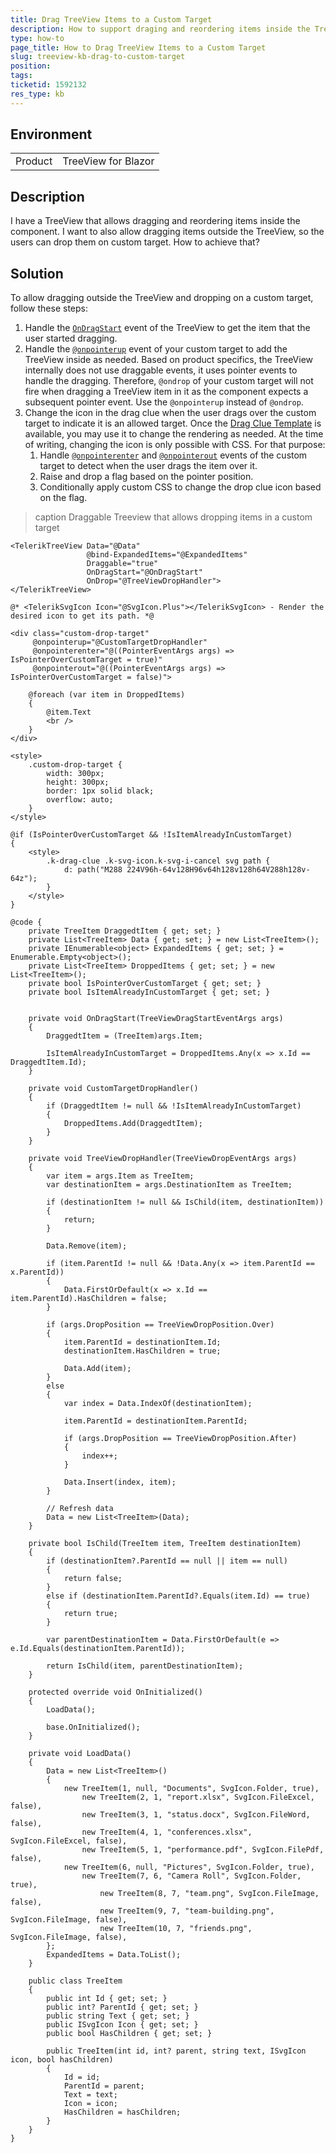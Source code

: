```yaml
---
title: Drag TreeView Items to a Custom Target
description: How to support draging and reordering items inside the TreeView but also allow dragging and dropping items outside the component to a custom target
type: how-to
page_title: How to Drag TreeView Items to a Custom Target
slug: treeview-kb-drag-to-custom-target
position: 
tags: 
ticketid: 1592132
res_type: kb
---
```


## Environment

<table>
    <tbody>
        <tr>
            <td>Product</td>
            <td>TreeView for Blazor</td>
        </tr>
    </tbody>
</table>

## Description

I have a TreeView that allows dragging and reordering items inside the component. I want to also allow dragging items outside the TreeView, so the users can drop them on custom target. How to achieve that?

## Solution

To allow dragging outside the TreeView and dropping on a custom target, follow these steps:

1. Handle the [`OnDragStart`](slug://treeview-events#drag-events) event of the TreeView to get the item that the user started dragging.
1. Handle the [`@onpointerup`](https://developer.mozilla.org/en-US/docs/Web/API/Element/pointerup_event) event of your custom target to add the TreeView inside as needed. Based on product specifics, the TreeView internally does not use draggable events, it uses pointer events to handle the dragging. Therefore, `@ondrop` of your custom target will not fire when dragging a TreeView item in it as the component expects a subsequent pointer event. Use the `@onpointerup` instead of `@ondrop`.
1. Change the icon in the drag clue when the user drags over the custom target to indicate it is an allowed target. Once the [Drag Clue Template](https://feedback.telerik.com/blazor/1501043-drag-clue-template) is available, you may use it to change the rendering as needed. At the time of writing, changing the icon is only possible with CSS. For that purpose:
   1. Handle [`@onpointerenter`](https://developer.mozilla.org/en-US/docs/Web/API/Element/pointerenter_event) and [`@onpointerout`](https://developer.mozilla.org/en-US/docs/Web/API/Element/pointerout_event) events of the custom target to detect when the user drags the item over it.
   1. Raise and drop a flag based on the pointer position.
   1. Conditionally apply custom CSS to change the drop clue icon based on the flag.

>caption Draggable Treeview that allows dropping items in a custom target

````RAZOR
<TelerikTreeView Data="@Data"
                 @bind-ExpandedItems="@ExpandedItems"
                 Draggable="true"
                 OnDragStart="@OnDragStart"
                 OnDrop="@TreeViewDropHandler">
</TelerikTreeView>

@* <TelerikSvgIcon Icon="@SvgIcon.Plus"></TelerikSvgIcon> - Render the desired icon to get its path. *@

<div class="custom-drop-target"
     @onpointerup="@CustomTargetDropHandler"
     @onpointerenter="@((PointerEventArgs args) => IsPointerOverCustomTarget = true)"
     @onpointerout="@((PointerEventArgs args) => IsPointerOverCustomTarget = false)">

    @foreach (var item in DroppedItems)
    {
        @item.Text
        <br />
    }
</div>

<style>
    .custom-drop-target {
        width: 300px;
        height: 300px;
        border: 1px solid black;
        overflow: auto;
    }
</style>

@if (IsPointerOverCustomTarget && !IsItemAlreadyInCustomTarget)
{
    <style>
        .k-drag-clue .k-svg-icon.k-svg-i-cancel svg path {
            d: path("M288 224V96h-64v128H96v64h128v128h64V288h128v-64z");
        }
    </style>
}

@code {
    private TreeItem DraggedtItem { get; set; }
    private List<TreeItem> Data { get; set; } = new List<TreeItem>();
    private IEnumerable<object> ExpandedItems { get; set; } = Enumerable.Empty<object>();
    private List<TreeItem> DroppedItems { get; set; } = new List<TreeItem>();
    private bool IsPointerOverCustomTarget { get; set; }
    private bool IsItemAlreadyInCustomTarget { get; set; }


    private void OnDragStart(TreeViewDragStartEventArgs args)
    {
        DraggedtItem = (TreeItem)args.Item;

        IsItemAlreadyInCustomTarget = DroppedItems.Any(x => x.Id == DraggedtItem.Id);
    }

    private void CustomTargetDropHandler()
    {
        if (DraggedtItem != null && !IsItemAlreadyInCustomTarget)
        {
            DroppedItems.Add(DraggedtItem);
        }
    }

    private void TreeViewDropHandler(TreeViewDropEventArgs args)
    {
        var item = args.Item as TreeItem;
        var destinationItem = args.DestinationItem as TreeItem;

        if (destinationItem != null && IsChild(item, destinationItem))
        {
            return;
        }

        Data.Remove(item);

        if (item.ParentId != null && !Data.Any(x => item.ParentId == x.ParentId))
        {
            Data.FirstOrDefault(x => x.Id == item.ParentId).HasChildren = false;
        }

        if (args.DropPosition == TreeViewDropPosition.Over)
        {
            item.ParentId = destinationItem.Id;
            destinationItem.HasChildren = true;

            Data.Add(item);
        }
        else
        {
            var index = Data.IndexOf(destinationItem);

            item.ParentId = destinationItem.ParentId;

            if (args.DropPosition == TreeViewDropPosition.After)
            {
                index++;
            }

            Data.Insert(index, item);
        }

        // Refresh data
        Data = new List<TreeItem>(Data);
    }

    private bool IsChild(TreeItem item, TreeItem destinationItem)
    {
        if (destinationItem?.ParentId == null || item == null)
        {
            return false;
        }
        else if (destinationItem.ParentId?.Equals(item.Id) == true)
        {
            return true;
        }

        var parentDestinationItem = Data.FirstOrDefault(e => e.Id.Equals(destinationItem.ParentId));

        return IsChild(item, parentDestinationItem);
    }

    protected override void OnInitialized()
    {
        LoadData();

        base.OnInitialized();
    }

    private void LoadData()
    {
        Data = new List<TreeItem>()
        {
            new TreeItem(1, null, "Documents", SvgIcon.Folder, true),
                new TreeItem(2, 1, "report.xlsx", SvgIcon.FileExcel, false),
                new TreeItem(3, 1, "status.docx", SvgIcon.FileWord, false),
                new TreeItem(4, 1, "conferences.xlsx", SvgIcon.FileExcel, false),
                new TreeItem(5, 1, "performance.pdf", SvgIcon.FilePdf, false),
            new TreeItem(6, null, "Pictures", SvgIcon.Folder, true),
                new TreeItem(7, 6, "Camera Roll", SvgIcon.Folder, true),
                    new TreeItem(8, 7, "team.png", SvgIcon.FileImage, false),
                    new TreeItem(9, 7, "team-building.png", SvgIcon.FileImage, false),
                    new TreeItem(10, 7, "friends.png", SvgIcon.FileImage, false),
        };
        ExpandedItems = Data.ToList();
    }

    public class TreeItem
    {
        public int Id { get; set; }
        public int? ParentId { get; set; }
        public string Text { get; set; }
        public ISvgIcon Icon { get; set; }
        public bool HasChildren { get; set; }

        public TreeItem(int id, int? parent, string text, ISvgIcon icon, bool hasChildren)
        {
            Id = id;
            ParentId = parent;
            Text = text;
            Icon = icon;
            HasChildren = hasChildren;
        }
    }
}
````